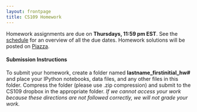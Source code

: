 ```yaml
---
layout: frontpage
title: CS109 Homework
---
```


Homework assignments are due on **Thursdays, 11:59 pm EST**. See the [schedule](schedule.html) for an overview of all the due dates. Homework solutions will be posted on [Piazza](https://piazza.com).

#### Submission Instructions
To submit your homework, create a folder named **lastname_firstinitial_hw#** and place your IPython notebooks, data files, and any other files in this folder. Compress the folder (please use .zip compression) and submit to the CS109 dropbox in the appropriate folder. *If we cannot access your work because these directions are not followed correctly, we will not grade your work.*

